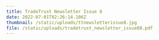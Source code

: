 ```yaml
---
title: TradeTrust Newsletter Issue 8
date: 2022-07-01T02:26:14.106Z
thumbnail: /static/uploads/ttnewsletterissue8.jpg
file: /static/uploads/tradetrust_newsletter_issue08.pdf
---
```


